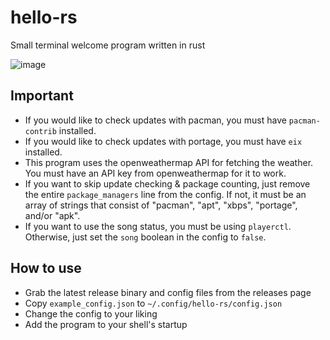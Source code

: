 # hello-rs
Small terminal welcome program written in rust

![image](https://user-images.githubusercontent.com/33522919/159615234-155825ec-b30e-4986-9e77-3cd224131586.png)

## Important
* If you would like to check updates with pacman, you must have `pacman-contrib` installed.
* If you would like to check updates with portage, you must have `eix` installed.
* This program uses the openweathermap API for fetching the weather. You must have an API key from openweathermap for it to work.
* If you want to skip update checking & package counting, just remove the entire `package_managers` line from the config. If not, it must be an array of strings that consist of "pacman", "apt", "xbps", "portage", and/or "apk".
* If you want to use the song status, you must be using `playerctl`. Otherwise, just set the `song` boolean in the config to `false`.

## How to use
* Grab the latest release binary and config files from the releases page
* Copy `example_config.json` to `~/.config/hello-rs/config.json` 
* Change the config to your liking  
* Add the program to your shell's startup
